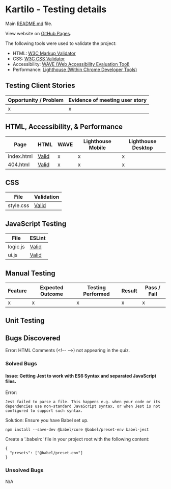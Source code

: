 # Kartilo - Testing details
Main [README.md](./README.md) file.

View website on [GitHub Pages](https://cjns.github.io/Kartilo/).

The following tools were used to validate the project:
- HTML: [W3C Markup Validator](https://validator.w3.org/)
- CSS: [W3C CSS Validator](https://jigsaw.w3.org/css-validator/)
- Accessibility: [WAVE (Web Accessibility Evaluation Tool)](https://wave.webaim.org/)
- Performance: [Lighthouse (Within Chrome Developer Tools)](https://developer.chrome.com/docs/lighthouse/overview/)

## Testing Client Stories
|Opportunity / Problem|Evidence of meeting user story|
|-|-|
|x|x|

## HTML, Accessibility, & Performance
|Page|HTML|WAVE|Lighthouse Mobile|Lighthouse Desktop|
|-|-|-|-|-|
|index.html|[Valid](assets/images/html-index-valid.webp)|x|x|x|
|404.html|[Valid](assets/images/html-404-valid.webp)|x|x|x|

## CSS
|File|Validation|
|-|-|
|style.css|[Valid](assets/images/css-style-valid.webp)|

## JavaScript Testing
|File|ESLint|
|-|-|
|logic.js|[Valid](assets/images/js-logic-valid.webp)|
|ui.js|[Valid](assets/images/js-ui-valid.webp)|

## Manual Testing
|Feature|Expected Outcome|Testing Performed|Result|Pass / Fail|
|-|-|-|-|-|
|x|x|x|x|x|

## Unit Testing

## Bugs Discovered
Error: HTML Comments (\<!-- -->) not appearing in the quiz.

### Solved Bugs

#### Issue: Getting Jest to work with ES6 Syntax and separated JavaScript files.
Error:
```
Jest failed to parse a file. This happens e.g. when your code or its dependencies use non-standard JavaScript syntax, or when Jest is not configured to support such syntax.
```
Solution: Ensure you have Babel set up.
```
npm install --save-dev @babel/core @babel/preset-env babel-jest
```
Create a  '.babelrc' file in your project root with the following content:
```
{
  "presets": ["@babel/preset-env"]
}
```

### Unsolved Bugs
N/A